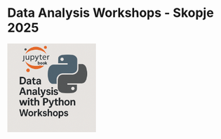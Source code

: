 # Data Analysis Workshops - Skopje 2025

<a href="https://kflisikowsky.github.io/Data_Analysis_Workshops/intro">
    <img src="logo.png" alt="Data Analysis Workshops 2025" style="width: 40%; height: auto;" />
</a>